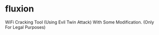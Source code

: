# fluxion
WiFi Cracking Tool (Using Evil Twin Attack) With Some Modification. (Only For Legal Purposes)
